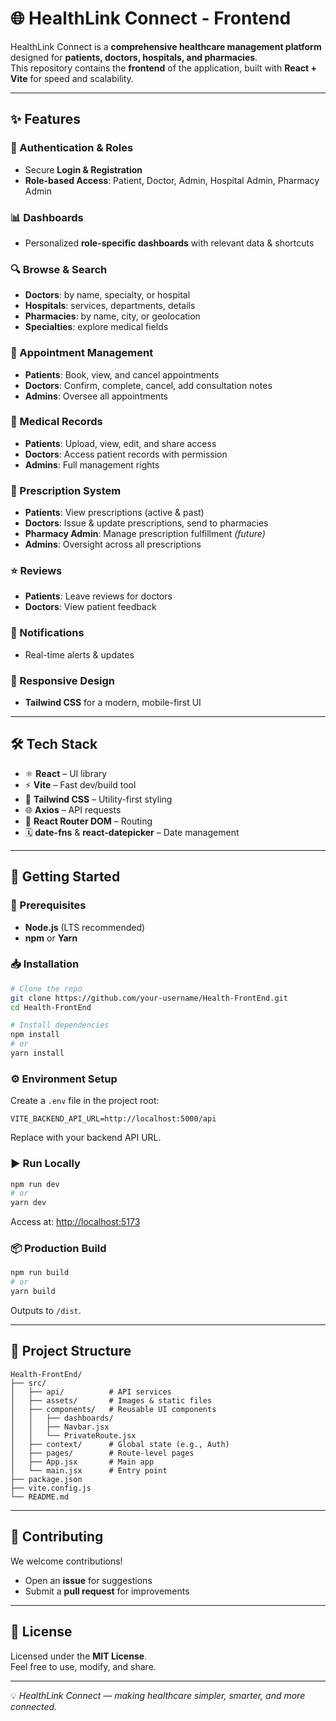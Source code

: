 # 🌐 HealthLink Connect - Frontend

HealthLink Connect is a **comprehensive healthcare management platform** designed for **patients, doctors, hospitals, and pharmacies**.  
This repository contains the **frontend** of the application, built with **React + Vite** for speed and scalability.

---

## ✨ Features

### 🔑 Authentication & Roles
- Secure **Login & Registration**  
- **Role-based Access**: Patient, Doctor, Admin, Hospital Admin, Pharmacy Admin  

### 📊 Dashboards
- Personalized **role-specific dashboards** with relevant data & shortcuts  

### 🔍 Browse & Search
- **Doctors**: by name, specialty, or hospital  
- **Hospitals**: services, departments, details  
- **Pharmacies**: by name, city, or geolocation  
- **Specialties**: explore medical fields  

### 📅 Appointment Management
- **Patients**: Book, view, and cancel appointments  
- **Doctors**: Confirm, complete, cancel, add consultation notes  
- **Admins**: Oversee all appointments  

### 📂 Medical Records
- **Patients**: Upload, view, edit, and share access  
- **Doctors**: Access patient records with permission  
- **Admins**: Full management rights  

### 💊 Prescription System
- **Patients**: View prescriptions (active & past)  
- **Doctors**: Issue & update prescriptions, send to pharmacies  
- **Pharmacy Admin**: Manage prescription fulfillment *(future)*  
- **Admins**: Oversight across all prescriptions  

### ⭐ Reviews
- **Patients**: Leave reviews for doctors  
- **Doctors**: View patient feedback  

### 🔔 Notifications
- Real-time alerts & updates  

### 📱 Responsive Design
- **Tailwind CSS** for a modern, mobile-first UI  

---

## 🛠️ Tech Stack

- ⚛️ **React** – UI library  
- ⚡ **Vite** – Fast dev/build tool  
- 🎨 **Tailwind CSS** – Utility-first styling  
- 🌐 **Axios** – API requests  
- 🔀 **React Router DOM** – Routing  
- 🗓️ **date-fns** & **react-datepicker** – Date management  

---

## 🚀 Getting Started

### 📌 Prerequisites
- **Node.js** (LTS recommended)  
- **npm** or **Yarn**  

### 📥 Installation
```bash
# Clone the repo
git clone https://github.com/your-username/Health-FrontEnd.git
cd Health-FrontEnd

# Install dependencies
npm install
# or
yarn install
```

### ⚙️ Environment Setup
Create a `.env` file in the project root:  
```env
VITE_BACKEND_API_URL=http://localhost:5000/api
```
Replace with your backend API URL.

### ▶️ Run Locally
```bash
npm run dev
# or
yarn dev
```
Access at: [http://localhost:5173](http://localhost:5173)

### 📦 Production Build
```bash
npm run build
# or
yarn build
```
Outputs to `/dist`.

---

## 📂 Project Structure
```
Health-FrontEnd/
├── src/
│   ├── api/          # API services
│   ├── assets/       # Images & static files
│   ├── components/   # Reusable UI components
│   │   ├── dashboards/
│   │   ├── Navbar.jsx
│   │   └── PrivateRoute.jsx
│   ├── context/      # Global state (e.g., Auth)
│   ├── pages/        # Route-level pages
│   ├── App.jsx       # Main app
│   └── main.jsx      # Entry point
├── package.json
├── vite.config.js
└── README.md
```

---

## 🤝 Contributing
We welcome contributions!  
- Open an **issue** for suggestions  
- Submit a **pull request** for improvements  

---

## 📜 License
Licensed under the **MIT License**.  
Feel free to use, modify, and share.

---

💡 *HealthLink Connect — making healthcare simpler, smarter, and more connected.*

